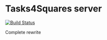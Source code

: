 # Tasks4Squares server

[![Build Status](https://travis-ci.org/stremlenye/Tasks4Squares.server.svg?branch=rewrite)](https://travis-ci.org/stremlenye/Tasks4Squares.server)

Complete rewrite
